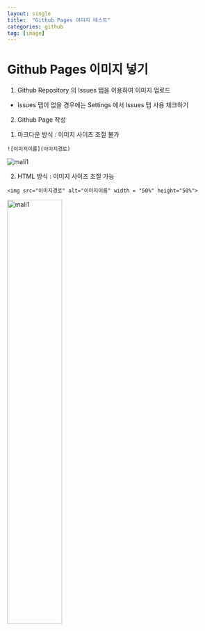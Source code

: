 ```yaml
---
layout: single
title:  "Github Pages 이미지 테스트"
categories: github
tag: [image]
---
```


# Github Pages 이미지 넣기

1. Github Repository 의 Issues 탭을 이용하여 이미지 업로드
- Issues 탭이 없을 경우에는 Settings 에서 Issues 탭 사용 체크하기

2. Github Page 작성

1) 마크다운 방식 : 이미지 사이즈 조절 불가
```
![이미지이름](이미지경로)
```
![mali1](https://github.com/janehub/janehub.github.io/assets/10504965/fd44c0ac-fc98-49ab-b112-ab8a28461734)

2) HTML 방식 : 이미지 사이즈 조절 가능
```
<img src="이미지경로" alt="이미지이름" width = "50%" height="50%">
```
<img src="https://github.com/janehub/janehub.github.io/assets/10504965/fd44c0ac-fc98-49ab-b112-ab8a28461734" alt="mali1" width="50%" height="50%">
